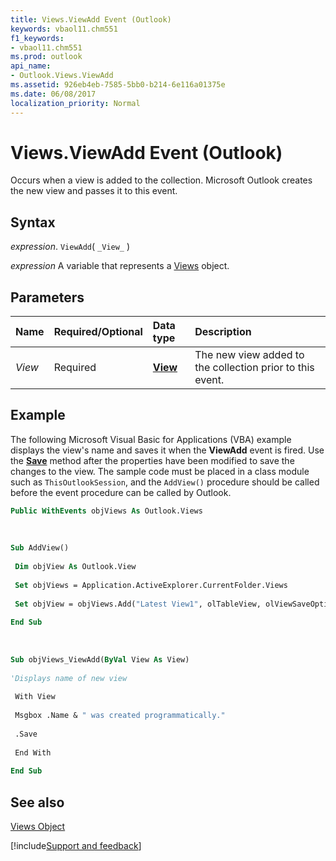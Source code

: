 ```yaml
---
title: Views.ViewAdd Event (Outlook)
keywords: vbaol11.chm551
f1_keywords:
- vbaol11.chm551
ms.prod: outlook
api_name:
- Outlook.Views.ViewAdd
ms.assetid: 926eb4eb-7585-5bb0-b214-6e116a01375e
ms.date: 06/08/2017
localization_priority: Normal
---
```



# Views.ViewAdd Event (Outlook)

Occurs when a view is added to the collection. Microsoft Outlook creates the new view and passes it to this event.


## Syntax

 _expression_. `ViewAdd`( `_View_` )

_expression_ A variable that represents a [Views](./Outlook.Views.md) object.


## Parameters



|Name|Required/Optional|Data type|Description|
|:-----|:-----|:-----|:-----|
| _View_|Required| **[View](Outlook.View.md)**|The new view added to the collection prior to this event.|

## Example

The following Microsoft Visual Basic for Applications (VBA) example displays the view's name and saves it when the  **ViewAdd** event is fired. Use the **[Save](Outlook.View.Save.md)** method after the properties have been modified to save the changes to the view. The sample code must be placed in a class module such as `ThisOutlookSession`, and the  `AddView()` procedure should be called before the event procedure can be called by Outlook.


```vb
Public WithEvents objViews As Outlook.Views 
 
 
 
Sub AddView() 
 
 Dim objView As Outlook.View 
 
 Set objViews = Application.ActiveExplorer.CurrentFolder.Views 
 
 Set objView = objViews.Add("Latest View1", olTableView, olViewSaveOptionAllFoldersOfType) 
 
End Sub 
 
 
 
Sub objViews_ViewAdd(ByVal View As View) 
 
'Displays name of new view 
 
 With View 
 
 Msgbox .Name & " was created programmatically." 
 
 .Save 
 
 End With 
 
End Sub
```


## See also


[Views Object](Outlook.Views.md)

[!include[Support and feedback](~/includes/feedback-boilerplate.md)]